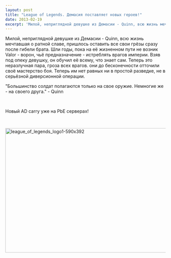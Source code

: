```yaml
---
layout: post
title: "League of Legends. Демасия поставляет новых героев!"
date: 2013-02-19
excerpt: 'Милой, неприглядной девушке из Демасии - Quinn, всю жизнь мечтавшая о ратной славе, пришлось оставить все свои грёзы сразу после гибели брата. Шли годы, пока на её жизненном пути не возник...'
---
```


Милой, неприглядной девушке из Демасии - Quinn, всю жизнь мечтавшая о ратной славе, пришлось оставить все свои грёзы сразу после гибели брата. Шли годы, пока на её жизненном пути не возник Valor - ворон, чьё предназначение - истреблять врагов империи. Взяв под опеку девушку, он обучил её всему, что знает сам. Теперь это неразлучная пара, гроза всех врагов. они до бесконечности отточили своё мастерство боя. Теперь им нет равных ни в простой разведке, не в серьёзной диверсионной операции.

"Большинство солдат полагаются только на свое оружие. Немногие же - на своего друга." - Quinn

&nbsp;

Новый AD carry уже на PbE серверах!

&nbsp;

<a href="http://gamersoul.ru/wp-content/uploads/2013/02/league_of_legends_logo1-590x392.jpg"><img class="size-full wp-image-1380 aligncenter" alt="league_of_legends_logo1-590x392" src="http://gamersoul.ru/wp-content/uploads/2013/02/league_of_legends_logo1-590x392.jpg" width="590" height="392" /></a>